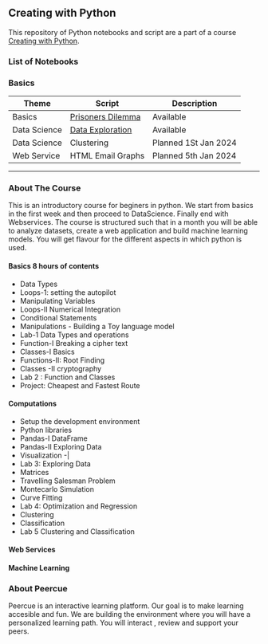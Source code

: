 ## Creating with Python


This repository of Python notebooks and script are a part of a course [Creating with Python](https://peercue.com/preview/4f97c733-37e3-4cbe-bdcd-d6cf7b511dfb). 

### List of Notebooks 
### Basics
| Theme  | Script  | Description |
| ------------- | ------------- | ------------- |
| Basics | [Prisoners Dilemma ](https://github.com/visualbuffer/creating_with_python/blob/main/Basics/prisoner-dilema.ipynb)| Available |
| Data Science | [Data Exploration](https://github.com/visualbuffer/creating_with_python/blob/main/Data_Science/DataExploration.ipynb)| Available |
|Data Science | Clustering | Planned 1St Jan 2024 |
|Web Service |  HTML Email Graphs| Planned 5th Jan 2024 |

---

### About The Course
This is an introductory course for beginers in python. We start from basics in the first week and then proceed to DataScience. Finally end with Webservices. The course is structured such that in a month you will be able to analyze datasets, create a web application and build machine learning models. You will get flavour for the different aspects in which python is used. 
#### Basics 8 hours of contents
* Data Types 
* Loops-1: setting the autopilot 
* Manipulating Variables
* Loops-II Numerical Integration 
* Conditional Statements 
* Manipulations - Building a Toy language model 
* Lab-1 Data Types and operations 
* Function-I Breaking a cipher text 
* Classes-I Basics 
* Functions-II: Root Finding 
* Classes -II cryptography 
* Lab 2 : Function and Classes 
* Project: Cheapest and Fastest Route 

#### Computations
* Setup the development environment 
* Python libraries 
* Pandas-I DataFrame 
* Pandas-II Exploring Data 
* Visualization -| 
* Lab 3: Exploring Data 
* Matrices 
* Travelling Salesman Problem 
* Montecarlo Simulation 
* Curve Fitting 
* Lab 4: Optimization and Regression 
* Clustering 
* Classification 
* Lab 5 Clustering and Classification 

#### Web Services

#### Machine Learning

### About Peercue
Peercue is an interactive learning platform. Our goal is to make learning accesible and fun.  We are building the environment where you will have a personalized learning path. You will interact , review and support your peers. 